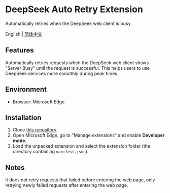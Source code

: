 # DeepSeek Auto Retry Extension

Automatically retries when the DeepSeek web client is busy.

English | [简体中文](README-zh_CN.md)

## Features

Automatically retries requests when the DeepSeek web client shows "Server Busy" until the request is successful. This helps users to use DeepSeek services more smoothly during peak times.

## Environment

- Browser: Microsoft Edge

## Installation

1. Clone [this repository](https://github.com/PuppyOne/DeepSeek-Auto-Retry-Extension.git).
2. Open Microsoft Edge, go to "Manage extensions" and enable **Developer mode**.
3. Load the unpacked extension and select the extension folder (the directory containing `manifest.json`).

## Notes

It does not retry requests that failed before entering the web page, only retrying newly failed requests after entering the web page.